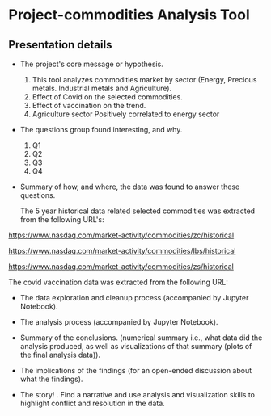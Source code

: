 # Project-commodities Analysis Tool
## Presentation details


*  The project's core message or hypothesis.
   1. This tool analyzes commodities market by sector (Energy, Precious metals. Industrial metals and Agriculture).
   2. Effect of Covid on the selected commodities.
   3. Effect of vaccination on the trend.
   4. Agriculture sector Positively correlated to energy sector 

*  The questions group found interesting, and why.
    1. Q1
    2. Q2
    3. Q3
    4. Q4 

*  Summary of how, and where, the data was found to answer these questions.

    The 5 year historical data related selected commodities was extracted from the following URL's:
    
https://www.nasdaq.com/market-activity/commodities/zc/historical

https://www.nasdaq.com/market-activity/commodities/lbs/historical

https://www.nasdaq.com/market-activity/commodities/zs/historical

  The covid vaccination data was extracted from the following URL:
  
  

*  The data exploration and cleanup process (accompanied by Jupyter Notebook).

*  The analysis process (accompanied by Jupyter Notebook).

*  Summary of the conclusions. (numerical summary i.e., what data did the analysis produced, as well as visualizations of that summary (plots of the final analysis data)).

*  The implications of the findings (for an open-ended discussion about what the findings).

*  The story! . Find a narrative and use analysis and visualization skills to highlight conflict and resolution in the data.
